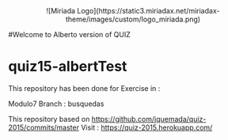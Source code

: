 <center>![Miriada Logo](https://static3.miriadax.net/miriadax-theme/images/custom/logo_miriada.png)</center>



#Welcome to Alberto version of QUIZ
# quiz15-albertTest

This repository has been done for Exercise in :

Modulo7   Branch : busquedas

This repository based on https://github.com/jquemada/quiz-2015/commits/master 
Visit : https://quiz-2015.herokuapp.com/



